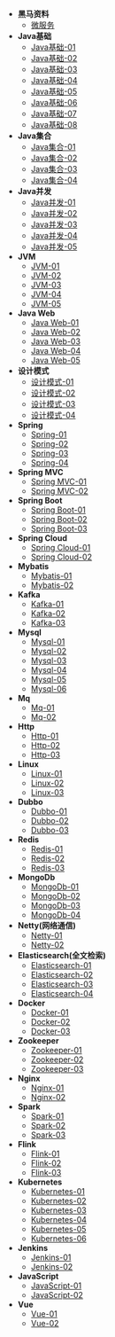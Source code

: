 - **黑马资料**
  - [微服务](hm/微服务常见面试题.md)
- **Java基础**
  - [Java基础-01](foundation/java-foundation-01.md)
  - [Java基础-02](foundation/java-foundation-02.md)
  - [Java基础-03](foundation/java-foundation-03.md)
  - [Java基础-04](foundation/java-foundation-04.md)
  - [Java基础-05](foundation/java-foundation-05.md)
  - [Java基础-06](foundation/java-foundation-06.md)
  - [Java基础-07](foundation/java-foundation-07.md)
  - [Java基础-08](foundation/java-foundation-08.md)
- **Java集合**
  - [Java集合-01](set/java-set-01.md)
  - [Java集合-02](set/java-set-02.md)
  - [Java集合-03](set/java-set-03.md)
  - [Java集合-04](set/java-set-04.md)
- **Java并发**
  - [Java并发-01](concurrency/java-concurrency-01.md)
  - [Java并发-02](concurrency/java-concurrency-02.md)
  - [Java并发-03](concurrency/java-concurrency-03.md)
  - [Java并发-04](concurrency/java-concurrency-04.md)
  - [Java并发-05](concurrency/java-concurrency-05.md)
- **JVM**
  - [JVM-01](JVM/java-jvm-01.md)
  - [JVM-02](JVM/java-jvm-02.md)
  - [JVM-03](JVM/java-jvm-03.md)
  - [JVM-04](JVM/java-jvm-04.md)
  - [JVM-05](JVM/java-jvm-05.md)
- **Java Web**
  - [Java Web-01](web/java-web-01.md) 
  - [Java Web-02](web/java-web-02.md) 
  - [Java Web-03](web/java-web-03.md) 
  - [Java Web-04](web/java-web-04.md) 
  - [Java Web-05](web/java-web-05.md) 
- **设计模式**
  - [设计模式-01](designPattern/java-designPattern-01.md)
  - [设计模式-02](designPattern/java-designPattern-02.md)
  - [设计模式-03](designPattern/java-designPattern-03.md)
  - [设计模式-04](designPattern/java-designPattern-04.md)
- **Spring**
  - [Spring-01](spring/java-spring-01.md)
  - [Spring-02](spring/java-spring-02.md)
  - [Spring-03](spring/java-spring-03.md)
  - [Spring-04](spring/java-spring-04.md)
- **Spring MVC**
  - [Spring MVC-01](springmvc/java-springmvc-01.md)
  - [Spring MVC-02](springmvc/java-springmvc-02.md)
- **Spring Boot**
  - [Spring Boot-01](springboot/java-springboot-01.md)
  - [Spring Boot-02](springboot/java-springboot-02.md)
  - [Spring Boot-03](springboot/java-springboot-03.md)
- **Spring Cloud**
  - [Spring Cloud-01](springcloud/java-springcloud-01.md)
  - [Spring Cloud-02](springcloud/java-springcloud-02.md)
- **Mybatis**
  - [Mybatis-01](mybatis/java-mybatis-01.md)
  - [Mybatis-02](mybatis/java-mybatis-02.md)
- **Kafka**
  - [Kafka-01](kafka/java-kafka-01.md)
  - [Kafka-02](kafka/java-kafka-02.md)
  - [Kafka-03](kafka/java-kafka-03.md)
- **Mysql**
  - [Mysql-01](mysql/java-mysql-01.md)
  - [Mysql-02](mysql/java-mysql-02.md)
  - [Mysql-03](mysql/java-mysql-03.md)
  - [Mysql-04](mysql/java-mysql-04.md)
  - [Mysql-05](mysql/java-mysql-05.md)
  - [Mysql-06](mysql/java-mysql-06.md)
- **Mq**
  - [Mq-01](mq/mq-01.md)
  - [Mq-02](mq/mq-02.md)
- **Http**
  - [Http-01](http/http-01.md)
  - [Http-02](http/http-02.md)
  - [Http-03](http/http-03.md)
- **Linux**
  - [Linux-01](linux/linux-01.md)
  - [Linux-02](linux/linux-02.md)
  - [Linux-03](linux/linux-03.md)
- **Dubbo**
  - [Dubbo-01](dubbo/dubbo-01.md)
  - [Dubbo-02](dubbo/dubbo-02.md)
  - [Dubbo-03](dubbo/dubbo-03.md)
- **Redis**
  - [Redis-01](redis/redis-01.md)
  - [Redis-02](redis/redis-02.md)
  - [Redis-03](redis/redis-03.md)
- **MongoDb**
  - [MongoDb-01](mongodb/mongodb-01.md)
  - [MongoDb-02](mongodb/mongodb-02.md)
  - [MongoDb-03](mongodb/mongodb-03.md)
  - [MongoDb-04](mongodb/mongodb-04.md)
- **Netty(网络通信)**
  - [Netty-01](netty/netty-01.md)
  - [Netty-02](netty/netty-02.md)
- **Elasticsearch(全文检索)**
  - [Elasticsearch-01](elasticsearch/elasticsearch-01.md)
  - [Elasticsearch-02](elasticsearch/elasticsearch-02.md)
  - [Elasticsearch-03](elasticsearch/elasticsearch-03.md)
  - [Elasticsearch-04](elasticsearch/elasticsearch-04.md)
- **Docker**
  - [Docker-01](docker/docker-01.md)
  - [Docker-02](docker/docker-02.md)
  - [Docker-03](docker/docker-03.md)
- **Zookeeper**
  - [Zookeeper-01](zookeeper/zookeeper-01.md)
  - [Zookeeper-02](zookeeper/zookeeper-02.md)
  - [Zookeeper-03](zookeeper/zookeeper-03.md)
- **Nginx**
  - [Nginx-01](nginx/nginx-01.md)
  - [Nginx-02](nginx/nginx-02.md)
- **Spark**
  - [Spark-01](spark/spark-01.md)
  - [Spark-02](spark/spark-02.md)
  - [Spark-03](spark/spark-03.md)
- **Flink**
  - [Flink-01](flink/flink-01.md)
  - [Flink-02](flink/flink-02.md)
  - [Flink-03](flink/flink-03.md)
- **Kubernetes**
  - [Kubernetes-01](kubernetes/kubernetes-01.md)
  - [Kubernetes-02](kubernetes/kubernetes-02.md)
  - [Kubernetes-03](kubernetes/kubernetes-03.md)
  - [Kubernetes-04](kubernetes/kubernetes-04.md)
  - [Kubernetes-05](kubernetes/kubernetes-05.md)
  - [Kubernetes-06](kubernetes/kubernetes-06.md)
- **Jenkins**
  - [Jenkins-01](jenkins/jenkins-01.md)
  - [Jenkins-02](jenkins/jenkins-02.md)
- **JavaScript**
  - [JavaScript-01](javaScript/javaScript-01.md)
  - [JavaScript-02](javaScript/javaScript-02.md)
- **Vue**
  - [Vue-01](vue/vue-01.md)
  - [Vue-02](vue/vue-02.md)
